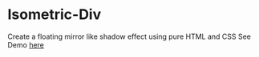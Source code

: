 # Isometric-Div
Create a floating mirror like shadow effect using pure HTML and CSS
See Demo <a href=" http://htmlpreview.github.com/?https://github.com/Bornkhan/Isometric-Div/blob/master/index.html" target="_blank">here</a>
